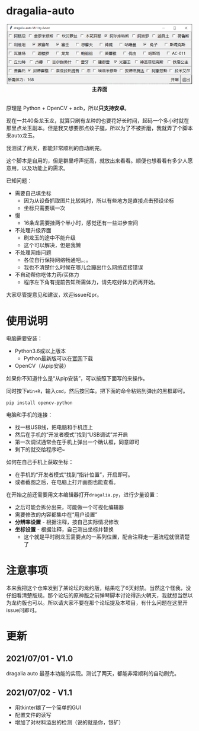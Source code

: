 # dragalia-auto

<p align="center">
  <img src="./_docs/img/mainwindow.png" alt="mainwindow" width="500"/>
  <br>
  <b>主界面</b>
  <br><br>
</p>

原理是 Python + OpenCV + adb，所以**只支持安卓**。

现在一共40条龙玉龙，就算只刷有龙种的也要花好长时间，起码一个多小时就在那里点龙玉副本。但是我又想要那点蚊子腿，所以为了不被折磨，我就弄了个脚本来auto龙玉。

我测试了两天，都能非常顺利的自动刷完。

这个脚本是自用的，但是群里呼声挺高，就放出来看看。顺便也想看看有多少人愿意用，以及功能上的需求。

已知问题：
* 需要自己填坐标
    * 因为从设备抓取图片比较耗时，所以有些地方是直接点击预设坐标
    * 坐标只需要填一次
* 慢
    * 16条龙需要挂两个半小时，感觉还有一些进步空间
* 不处理升级界面
    * 刷龙玉的途中不能升级
    * 这个可以解决，但是我懒
* 不处理网络问题
    * 各位自行保持网络畅通吧。。。
    * 我也不清楚什么时候在哪儿会蹦出什么网络连接错误
* 不自动帮你吃体力药/买体力
    * 程序左下角有提前告知所需体力，请先吃好体力药再开始。

大家尽管提意见和建议，欢迎issue和pr。

# 使用说明

电脑需要安装：
* Python3.6或以上版本
    * Python最新版可以在[官网](https://www.python.org/downloads/)下载
* OpenCV（从pip安装）

如果你不知道什么是“从pip安装”，可以按照下面写的来操作。

同时按下`Win+R`，输入`cmd`，然后按回车。把下面的命令粘贴到弹出的黑框即可。
```
pip install opencv-python
```

电脑和手机的连接：
* 找一根USB线，把电脑和手机连上
* 然后在手机的“开发者模式”找到“USB调试”并开启
* 第一次调试通常会在手机上弹出一个确认框，同意即可
* 剩下的就交给程序吧~

如何在自己手机上获取坐标：
* 在手机的“开发者模式”找到“指针位置”，开启即可。
* 或者截图之后，在电脑上打开画图也能查看。

在开始之前还需要用文本编辑器打开`dragalia.py`，进行少量设置：
* 之后可能会拆分出来，可能做一个可视化编辑器
* 需要修改的内容都集中在“用户设置”
* **分辨率设置** - 根据注释，按自己实际情况修改
* **坐标设置** - 根据注释，自己测出坐标并替换
    * 这个就是平时刷龙玉需要点的一系列位置，配合注释走一遍流程就很清楚了

# 注意事项

本来我把这个仓库发到了某论坛的龙约版，结果吃了6天封禁。当然这个怪我，没仔细看清楚版规。那个论坛的原神版之前弹琴脚本讨论得热火朝天，我就想当然以为龙约版也可以。所以请大家不要在那个论坛提及本项目，有什么问题在这里开issue问即可。

# 更新

## 2021/07/01 - V1.0

dragalia auto 最基本功能的实现。测试了两天，都能非常顺利的自动刷完。

## 2021/07/02 - V1.1

* 用tkinter糊了一个简单的GUI
* 配置文件的读写
* 增加了对材料溢出的检测（说的就是你，银矿）